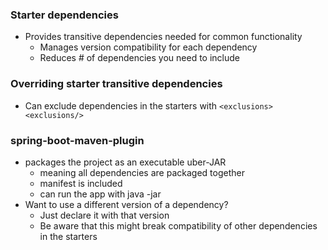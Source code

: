 ### Starter dependencies
- Provides transitive dependencies needed for common functionality
	- Manages version compatibility for each dependency
	- Reduces # of dependencies you need to include
### Overriding starter transitive dependencies
* Can exclude dependencies in the starters with `<exclusions><exclusions/>`
### spring-boot-maven-plugin
- packages the project as an executable uber-JAR
	- meaning all dependencies are packaged together
	- manifest is included
	- can run the app with java -jar 
- Want to use a different version of a dependency?
	- Just declare it with that version
	- Be aware that this might break compatibility of other dependencies in the starters